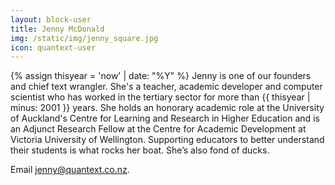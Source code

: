 ```yaml
---
layout: block-user
title: Jenny McDonald
img: /static/img/jenny_square.jpg
icon: quantext-user
---
```

{% assign thisyear = 'now' | date: "%Y" %}
Jenny is one of our founders and chief text wrangler. She's a teacher, academic developer and computer scientist who has worked in the tertiary sector for more than {{ thisyear | minus: 2001 }} years. She holds an honorary academic role at the University of Auckland's Centre for Learning and Research in Higher Education and is an Adjunct Research Fellow at the Centre for Academic Development at Victoria University of Wellington. Supporting educators to better understand their students is what rocks her boat. She’s also fond of ducks. 

Email <a href="mailto:jenny@quantext.co.nz">jenny@quantext.co.nz</a>.
